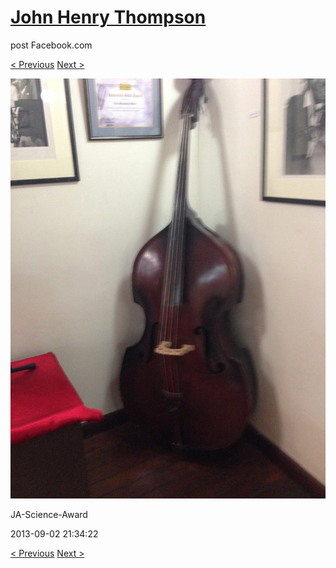 # [John Henry Thompson](../README.md)
post Facebook.com

[< Previous](2013-09-02-22.md) [Next >](2013-09-02-24.md)

[![](../media/2013-09-02/JA-Science-Award-12.jpg)](../README.md)

JA-Science-Award

2013-09-02 21:34:22

[< Previous](2013-09-02-22.md) [Next >](2013-09-02-24.md)